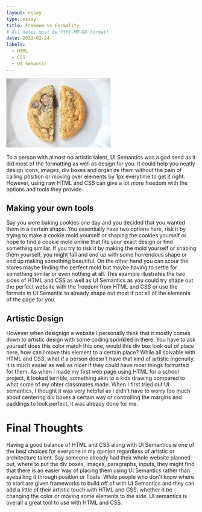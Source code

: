 ```yaml
---
layout: essay
type: essay
title: Freedom vs Formality
# All dates must be YYYY-MM-DD format!
date: 2022-02-24
labels:
  - HTML
  - CSS
  - UI Semantic
---
```


<img class="ui tiny right spaced image" src="../images/art.jpg">


To a person with almost no artistic talent, UI Semantics was a god send as it did most of the formatting as well as design for you. It could help you neatly design icons, images, div boxes and organize them without the pain of calling position or moving over elements by 1px everytime to get it right. However, using raw HTML and CSS can give a lot more freedom with the options and tools they provide.

## Making your own tools

Say you were baking cookies one day and you decided that you wanted them in a certain shape. You essentially have two options here, risk it by trying to make a cookie mold yourself or shaping the cookies yourself or hope to find a cookie mold online that fits your exact design or find something similar. If you try to risk it by making the mold yourself or shaping them yourself, you might fail and end up with some horrendous shape or end up making something beautiful. On the other hand you can scour the stores maybe finding the perfect mold but maybe having to settle for something similar or even nothing at all. This example illustrates the two sides of HTML and CSS as well as UI Semantics as you could try shape out the perfect website with the freedom from HTML and CSS or use the formats in UI Semantic to already shape out most if not all of the elements of the page for you.

## Artistic Design

However when designign a website I personally think that it mostly comes down to artistic design with some coding sprinkled in there. You have to ask yourself does this color match this one, would this div box look out of place here, how can I move this element to a certain place? While all solvable with HTML and CSS, what if a person doesn't have that kind of artistic ingenuity, it is much easier as well as nicer if they could have most things formatted for them. As when I made my first web page using HTML for a school project, it looked terrible, something akin to a kids drawing compared to what some of my ohter classmates made. When I first tried out UI semantics, I thought it was very helpful as I didn't have to worry too much about centering div boxes a certain way or controlling the margins and paddings to look perfect, it was already done for me.

# Final Thoughts

Having a good balance of HTML and CSS along with UI Semantics is one of the best choices for everyone in my opinion regardless of artistic or architecture talent. Say someone already had their whole website planned out, where to put the div boxes, images, paragraphs, inputs, they might find that there is an easier way of placing them using UI Semantics rather than eyeballing it through position or floats. While people who don't know where to start are given frameworks to build off of with UI Semantics and they can add a little of their artistic touch with HTML and CSS, whether it be changing the color or moving some elements to the side. UI semantics is overall a great tool to use with HTML and CSS.
